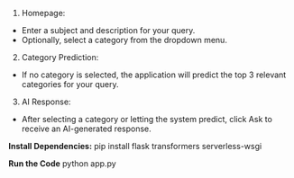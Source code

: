 1. Homepage:
- Enter a subject and description for your query.
- Optionally, select a category from the dropdown menu.

2. Category Prediction:
- If no category is selected, the application will predict the top 3 relevant categories for your query.

3. AI Response:
- After selecting a category or letting the system predict, click Ask to receive an AI-generated response.


**Install Dependencies:**
pip install flask transformers serverless-wsgi

**Run the Code**
python app.py
